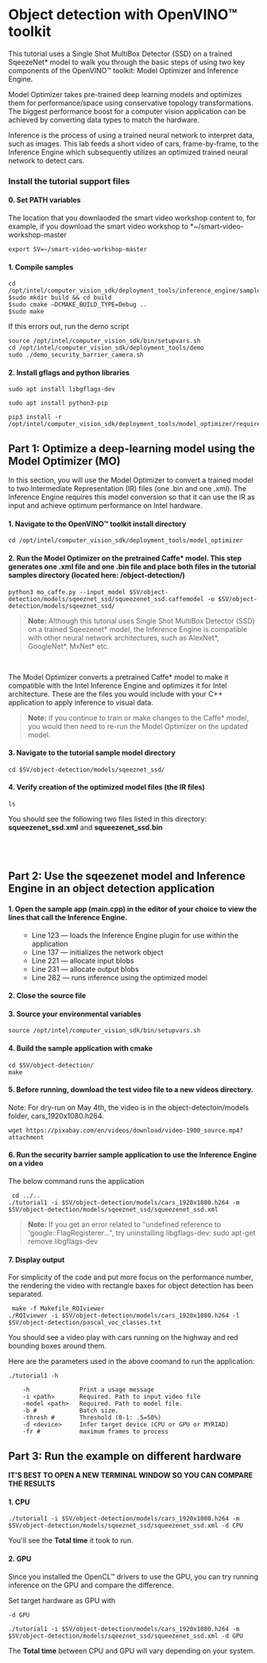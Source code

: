 # Object detection with OpenVINO™ toolkit 

This tutorial uses a Single Shot MultiBox Detector (SSD) on a trained SqeezeNet* model to walk you through the basic steps of using two key components of the OpenVINO™ toolkit: Model Optimizer and Inference Engine. 

Model Optimizer takes pre-trained deep learning models and optimizes them for performance/space using conservative topology transformations. The biggest performance boost for a computer vision application can be achieved by converting data types to match the hardware. 

Inference is the process of using a trained neural network to interpret data, such as images. This lab feeds a short video of cars, frame-by-frame, to the Inference Engine which subsequently utilizes an optimized trained neural network to detect cars. 

### Install the tutorial support files

#### 0. Set PATH variables
The location that you downlaoded the smart video workshop content to, for example, if you download the smart video workshop to *~/smart-video-workshop-master

	export SV=~/smart-video-workshop-master

#### 1. Compile samples
	
	cd /opt/intel/computer_vision_sdk/deployment_tools/inference_engine/samples/
	$sudo mkdir build && cd build
	$sudo cmake –DCMAKE_BUILD_TYPE=Debug ..
	$sudo make   

If this errors out, run the demo script

	source /opt/intel/computer_vision_sdk/bin/setupvars.sh
	cd /opt/intel/computer_vision_sdk/deployment_tools/demo
	sudo ./demo_security_barrier_camera.sh
	
#### 2. Install gflags and python libraries

	sudo apt install libgflags-dev
	
	sudo apt install python3-pip
    
    pip3 install -r /opt/intel/computer_vision_sdk/deployment_tools/model_optimizer/requirements_caffe.txt
    
## Part 1: Optimize a deep-learning model using the Model Optimizer (MO)

In this section, you will use the Model Optimizer to convert a trained model to two Intermediate Representation (IR) files (one .bin and one .xml). The Inference Engine requires this model conversion so that it can use the IR as input and achieve optimum performance on Intel hardware.

#### 1. Navigate to the OpenVINO™ toolkit install directory

	cd /opt/intel/computer_vision_sdk/deployment_tools/model_optimizer

#### 2. Run the Model Optimizer on the pretrained Caffe* model. This step generates one .xml file and one .bin file and place both files in the tutorial samples directory (located here: /object-detection/)

	python3 mo_caffe.py --input_model $SV/object-detection/models/sqeeznet_ssd/squeezenet_ssd.caffemodel -o $SV/object-detection/models/sqeeznet_ssd/

> **Note:** Although this tutorial uses Single Shot MultiBox Detector (SSD) on a trained Sqeezenet* model, the Inference Engine is compatible with other neural network architectures, such as AlexNet*, GoogleNet*, MxNet* etc.

<br>

The Model Optimizer converts a pretrained Caffe* model to make it compatible with the Intel Inference Engine and optimizes it for Intel architecture. These are the files you would include with your C++ application to apply inference to visual data.
	
> **Note:** if you continue to train or make changes to the Caffe* model, you would then need to re-run the Model Optimizer on the updated model.

#### 3. Navigate to the tutorial sample model directory

	cd $SV/object-detection/models/sqeeznet_ssd/

#### 4. Verify creation of the optimized model files (the IR files)

	ls

You should see the following two files listed in this directory: **squeezenet_ssd.xml** and **squeezenet_ssd.bin**

<br>
<br>

## Part 2: Use the sqeezenet model and Inference Engine in an object detection application


#### 1. Open the sample app (main.cpp) in the editor of your choice to view the lines that call the Inference Engine.
<ul><ul>
	<li> Line 123 &#8212; loads the Inference Engine plugin for use within the application</li>
	<li> Line 137 &#8212; initializes the network object</li>
	<li> Line 221 &#8212; allocate input blobs</li>
	<li> Line 231 &#8212; allocate output blobs</li>
	<li> Line 282 &#8212; runs inference using the optimized model
</ul></ul>

#### 2. Close the source file

#### 3. Source your environmental variables

	source /opt/intel/computer_vision_sdk/bin/setupvars.sh

#### 4. Build the sample application with cmake

 	cd $SV/object-detection/
	make

#### 5. Before running, download the test video file to a new videos directory. 
Note: For dry-run on May 4th, the video is in the object-detectoin/models folder, cars_1920x1080.h264.

	wget https://pixabay.com/en/videos/download/video-1900_source.mp4?attachment  


#### 6. Run the security barrier sample application to use the Inference Engine on a video
The below command runs the application 
	 
	 cd ../..
	./tutorial1 -i $SV/object-detection/models/cars_1920x1080.h264 -m $SV/object-detection/models/sqeeznet_ssd/squeezenet_ssd.xml 
 
> **Note:** If you get an error related to "undefined reference to 'google::FlagRegisterer...", try uninstalling libgflags-dev: sudo apt-get remove libgflags-dev

#### 7. Display output
For simplicity of the code and put more focus on the performance number, the rendering the video with rectangle baxes for object detection has been separated. 

	 make -f Makefile_ROIviewer 
	./ROIviewer -i $SV/object-detection/models/cars_1920x1080.h264 -l $SV/object-detection/pascal_voc_classes.txt 
	
You should see a video play with cars running on the highway and red bounding boxes around them. 

Here are the parameters used in the above coomand to run the application:

	./tutorial1 -h

		-h              Print a usage message
		-i <path>       Required. Path to input video file
		-model <path>   Required. Path to model file.
		-b #            Batch size.
		-thresh #       Threshold (0-1: .5=50%)
		-d <device>     Infer target device (CPU or GPU or MYRIAD)
		-fr #           maximum frames to process
	

## Part 3: Run the example on different hardware

**IT'S BEST TO OPEN A NEW TERMINAL WINDOW SO YOU CAN COMPARE THE RESULTS**

#### 1. CPU
```
./tutorial1 -i $SV/object-detection/models/cars_1920x1080.h264 -m $SV/object-detection/models/sqeeznet_ssd/squeezenet_ssd.xml -d CPU
```
You'll see the **Total time** it took to run.

#### 2. GPU
Since you installed the OpenCL™ drivers to use the GPU, you can try running inference on the GPU and compare the difference.

Set target hardware as GPU with
```
-d GPU
```
```
./tutorial1 -i $SV/object-detection/models/cars_1920x1080.h264 -m $SV/object-detection/models/sqeeznet_ssd/squeezenet_ssd.xml -d GPU
```


The **Total time** between CPU and GPU will vary depending on your system.

<br>
<br>
